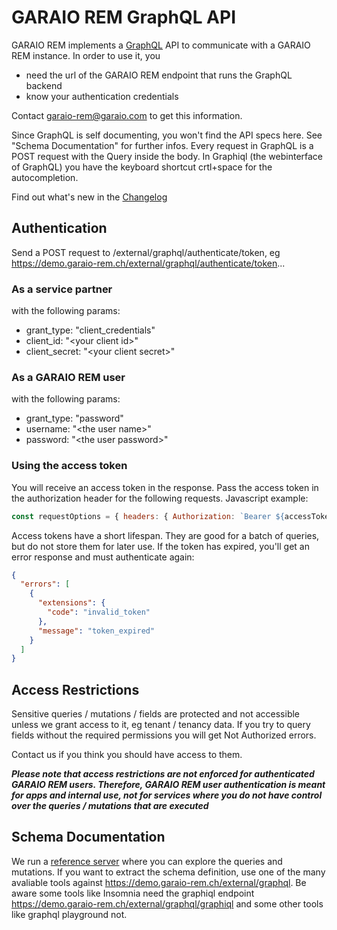 # GARAIO REM GraphQL API

GARAIO REM implements a [GraphQL](https://graphql.org) API to communicate with a GARAIO REM instance. In order to use it, you

- need the url of the GARAIO REM endpoint that runs the GraphQL backend
- know your authentication credentials

Contact [garaio-rem@garaio.com](mailto:info@garaio-rem.ch) to get this information.

Since GraphQL is self documenting, you won't find the API specs here. See "Schema Documentation" for further infos. Every request in GraphQL is a POST request with the Query inside the body.
In Graphiql (the webinterface of GraphQL) you have the keyboard shortcut crtl+space for the autocompletion.

Find out what's new in the [Changelog](Changelog.md)

## Authentication

Send a POST request to /external/graphql/authenticate/token, eg <https://demo.garaio-rem.ch/external/graphql/authenticate/token>...

### As a service partner

with the following params:

- grant_type: "client_credentials"
- client_id: "\<your  client id>"
- client_secret: "\<your  client secret>"

### As a GARAIO REM user

with the following params:

- grant_type: "password"
- username: "\<the user name>"
- password: "\<the user password>"

### Using the access token

You will receive an access token in the response. Pass the access token in the authorization header for the following requests. Javascript example:

```javascript
const requestOptions = { headers: { Authorization: `Bearer ${accessToken}` } }
```

Access tokens have a short lifespan. They are good for a batch of queries, but do not store them for later use. If the token has expired, you'll get an error response and must authenticate again:

```json
{
  "errors": [
    {
      "extensions": {
        "code": "invalid_token"
      },
      "message": "token_expired"
    }
  ]
}
````

## Access Restrictions

Sensitive queries / mutations / fields are protected and not accessible unless we grant access to it, eg tenant / tenancy data. If you try to query fields without the required permissions you will get Not Authorized errors.

Contact us if you think you should have access to them.

***Please note that access restrictions are not enforced for authenticated GARAIO REM users. Therefore, GARAIO REM user authentication is meant for apps and internal use, not for services where you do not have control over the queries / mutations that are executed***

## Schema Documentation

We run a [reference server](https://demo.garaio-rem.ch/external/graphql/graphiql) where you can explore the queries and mutations. If you want to extract the schema definition, use one of the many avaliable tools against <https://demo.garaio-rem.ch/external/graphql>. Be aware some tools like Insomnia need the graphiql endpoint <https://demo.garaio-rem.ch/external/graphql/graphiql> and some other tools like graphql playground not.
